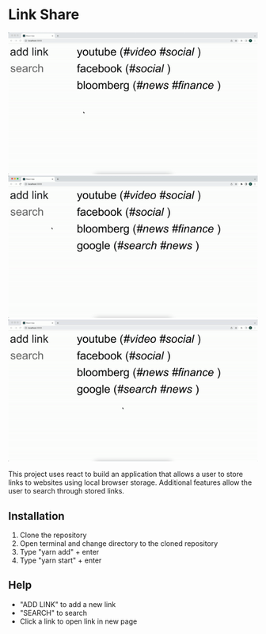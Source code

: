 # Link Share
<img src="public/assets/Demo_1.gif">

<img src="public/assets/Demo_2.gif">

<img src="public/assets/Demo_3.gif">

This project uses react to build an application that allows a user to store links to websites using local browser storage. Additional features allow the user to search through stored links.

## Installation
1. Clone the repository
2. Open terminal and change directory to the cloned repository
3. Type "yarn add" + enter
4. Type "yarn start" + enter

## Help
- "ADD LINK" to add a new link
- "SEARCH" to search
- Click a link to open link in new page




